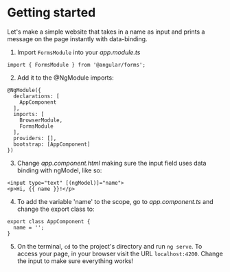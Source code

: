 # Getting started
Let's make a simple website that takes in a name as input and prints a message on the page instantly with data-binding.

1. Import `FormsModule` into your *app.module.ts*
```
import { FormsModule } from '@angular/forms';
```

2. Add it to the @NgModule imports:
```
@NgModule({
  declarations: [
    AppComponent
  ],
  imports: [
    BrowserModule,
    FormsModule
  ],
  providers: [],
  bootstrap: [AppComponent]
})
```

3. Change *app.component.html* making sure the input field uses data binding with ngModel, like so:
```
<input type="text" [(ngModel)]="name">
<p>Hi, {{ name }}!</p>
```

4. To add the variable 'name' to the scope, go to *app.component.ts* and change the export class to:
```
export class AppComponent {
  name = '';
}
```

5. On the terminal, `cd` to the project's directory and run `ng serve`. To access your page, in your browser visit the URL `localhost:4200`. Change the input to make sure everything works!
